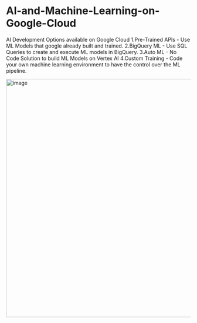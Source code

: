 # AI-and-Machine-Learning-on-Google-Cloud

AI Development Options available on Google Cloud
1.Pre-Trained APIs - Use ML Models that google already built and trained.
2.BigQuery ML - Use SQL Queries to create and execute ML models in BigQuery.
3.Auto ML - No Code Solution to build ML Models on Vertex AI
4.Custom Training - Code your own machine learning environment to have the control over the ML pipeline.

<img width="649" alt="image" src="https://github.com/user-attachments/assets/0f34a143-d1f9-42f6-950b-779a408bacb1">
